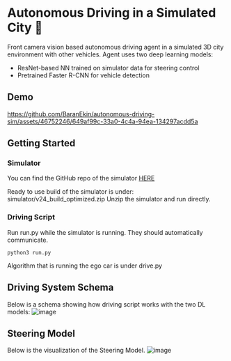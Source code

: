 # Autonomous Driving in a Simulated City :red_car:

Front camera vision based autonomous driving agent in a simulated 3D city environment with other vehicles. Agent uses two deep learning models:
- ResNet-based NN trained on simulator data for steering control
- Pretrained Faster R-CNN for vehicle detection

## Demo

https://github.com/BaranEkin/autonomous-driving-sim/assets/46752246/649af99c-33a0-4c4a-94ea-134297acdd5a

## Getting Started

### Simulator

You can find the GitHub repo of the simulator [HERE](https://github.com/tum-autonomousdriving/autonomous-driving-simulator)  

Ready to use build of the simulator is under: simulator/v24_build_optimized.zip
Unzip the simulator and run directly.


### Driving Script

Run run.py while the simulator is running. They should automatically communicate.
```
python3 run.py
```

Algorithm that is running the ego car is under drive.py


## Driving System Schema

Below is a schema showing how driving script works with the two DL models:
![image](https://github.com/BaranEkin/autonomous-driving-sim/assets/46752246/f70d234c-a940-4e57-a381-e3666927f23b)

## Steering Model

Below is the visualization of the Steering Model.
![image](https://github.com/BaranEkin/autonomous-driving-sim/assets/46752246/537be87f-d2d1-4071-8f32-073639aa7ee4)
